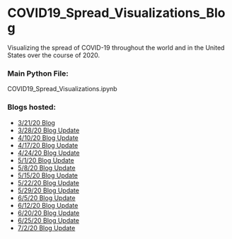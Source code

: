 # COVID19_Spread_Visualizations_Blog
Visualizing the spread of COVID-19 throughout the world and in the United States over the course of 2020.

### Main Python File:
COVID19_Spread_Visualizations.ipynb

### Blogs hosted:
- [3/21/20 Blog](https://bensdata.science.blog/2020/03/21/visualizing-the-covid-19-crisis-across-the-world/)
- [3/28/20 Blog Update](https://bensdata.science.blog/2020/03/28/update-visualizing-the-covid-19-crisis-across-the-world-and-in-the-united-states/)
- [4/10/20 Blog Update](https://bensdata.science.blog/2020/04/10/update-visualizing-the-covid-19-crisis-across-the-world-and-in-the-united-states-4-10-20/)
- [4/17/20 Blog Update](https://bensdata.science.blog/2020/04/17/update-visualizing-the-covid-19-crisis-across-the-world-and-in-the-united-states-4-17-20/)
- [4/24/20 Blog Update](https://bensdata.science.blog/2020/04/24/update-visualizing-the-covid-19-crisis-across-the-world-and-in-the-united-states-4-24-20/)
- [5/1/20 Blog Update](https://bensdata.science.blog/2020/05/01/update-visualizing-the-covid-19-crisis-across-the-world-and-in-the-united-states-5-1-20/)
- [5/8/20 Blog Update](https://bensdata.science.blog/2020/05/08/update-visualizing-the-covid-19-crisis-across-the-world-and-in-the-united-states-5-8-20/)
- [5/15/20 Blog Update](https://bensdata.science.blog/2020/05/15/update-visualizing-the-covid-19-crisis-across-the-world-and-in-the-united-states-5-15-20/)
- [5/22/20 Blog Update](https://bensdata.science.blog/2020/05/22/update-visualizing-the-covid-19-crisis-across-the-world-and-in-the-united-states-5-22-20/)
- [5/29/20 Blog Update](https://bensdata.science.blog/2020/05/29/update-visualizing-the-covid-19-crisis-across-the-world-and-in-the-united-states-5-29-20/)
- [6/5/20 Blog Update](https://bensdata.science.blog/2020/06/05/update-visualizing-the-covid-19-crisis-across-the-world-and-in-the-united-states-6-5-20/)
- [6/12/20 Blog Update](https://bensdata.science.blog/2020/06/12/update-visualizing-the-covid-19-crisis-across-the-world-and-in-the-united-states-6-12-20/)
- [6/20/20 Blog Update](https://bensdata.science.blog/2020/06/20/update-visualizing-the-covid-19-crisis-across-the-world-and-in-the-united-states-6-20-20/)
- [6/25/20 Blog Update](https://bensdata.science.blog/2020/06/25/update-visualizing-the-covid-19-crisis-across-the-world-and-in-the-united-states-6-25-20/)
- [7/2/20 Blog Update](https://bensdata.science.blog/2020/07/02/update-visualizing-the-covid-19-crisis-across-the-world-and-in-the-united-states-7-2-20/)
